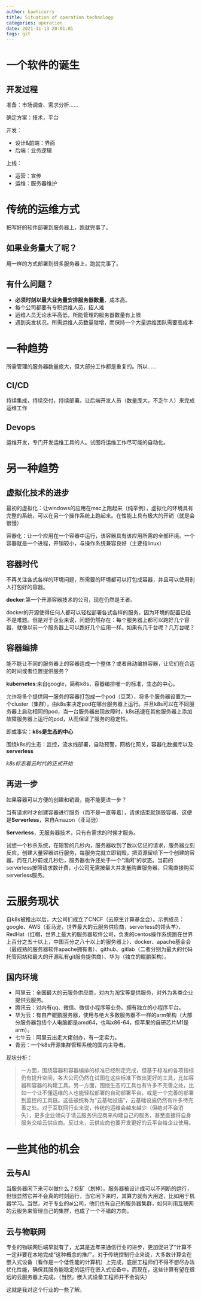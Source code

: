 ```yaml
---
author: kawhicurry
title: Situation of operation technology
categories: operation
date: 2021-11-13 20:01:01
tags: git
---
```

# 一个软件的诞生

## 开发过程

准备：市场调查、需求分析……

确定方案：技术，平台

开发：

- 设计&前端：界面
- 后端：业务逻辑

上线：

- 运营：宣传
- 运维：服务器维护

# 传统的运维方式

把写好的软件部署到服务器上，跑就完事了。

## 如果业务量大了呢？

用一样的方式部署到很多服务器上，跑就完事了。

## 有什么问题？

- **必须时刻以最大业务量安排服务器数量**，成本高。
- 每个公司都要有专职运维人员，招人难
- 运维人员无论水平高低，所能管理的服务器数量有上限
- 遇到突发状况，所需运维人员数量陡增，而保持一个大量运维团队需要高成本

# 一种趋势

所需管理的服务器数量庞大，但大部分工作都是重复的。所以……

## CI/CD

持续集成，持续交付，持续部署。让后端开发人员（数量庞大，不乏牛人）来完成运维工作

## Devops

运维开发，专门开发运维工具的人。试图将运维工作尽可能的自动化。

# 另一种趋势

## 虚拟化技术的进步

最初的虚拟化：让windows的应用在mac上跑起来（纯举例），虚拟化的环境具有完整的系统，可以在另一个操作系统上跑起来。在性能上具有极大的开销（就是会很慢）

容器化：让一个应用在一个容器中运行，该容器具有该应用所需的全部环境。一个容器就是一个进程，开销较小，与操作系统兼容良好（主要指linux）

## 容器时代

不再关注各式各样的环境问题，所需要的环境都可以打包成容器，并且可以使用别人打包好的容器。

**docker**:第一个开源容器技术的公司，现在仍然是王者。

docker的开源使得任何人都可以轻松部署各式各样的服务，因为环境的配置已经不是难题。但是对于企业来说，问题仍然存在：每个服务器上都可以跑好几个容器，就像以前一个服务器上可以跑好几个应用一样。如果有几千台呢？几万台呢？

## 容器编排

能不能让不同的服务器上的容器连成一个整体？或者自动编排容器，让它们在合适的时间或者位置提供服务？

**kubernetes**:来自google，简称k8s，容器编排唯一的标准，生态的中心。

允许将多个提供同一服务的容器打包成一个pod（豆荚），将多个服务器设置为一个cluster（集群），由k8s来决定pod在哪台服务器上运行。并且k8s可以在不同服务器上启动相同的pod，当一台服务器出现故障时，k8s迅速在其他服务器上添加故障服务器上运行的pod，从而保证了服务的稳定性。

即成事实：**k8s是生态的中心**

围绕k8s的生态：监控，流水线部署，自动预警，网格化网关，容器化数据库以及**serverless**

*k8s标志着云时代的正式开始*

## 再进一步

如果容器可以方便的创建和销毁，能不能更进一步？

当有请求时才创建容器进行服务（而不是一直等着），请求结束就销毁容器，这便是**Serverless**，来自Amazon（亚马逊）

**Serverless**，无服务器技术，只有有需求的时候才服务。

试想一个秒杀系统，在短暂的几秒内，服务器收到了数以亿记的请求，服务器立刻反应，创建大量容器进行服务，每服务完就立即销毁，把资源留给下一个创建的容器。而在几秒前或几秒后，服务器也许还处于一个“清闲”的状态。当前的serverless按照请求数计费，小公司无需按最大并发量购置服务器，只需直接购买serverless服务。

# 云服务现状

自k8s被推出以后，大公司们成立了CNCF（云原生计算基金会）。示例成员：google、AWS（亚马逊，世界最大的云服务供应商，serverless的领头羊）、RedHat（红帽，世界上最大的服务器软件公司，负责的centos操作系统跑在世界上百分之五十以上，中国百分之八十以上的服务器上）、docker、apache基金会（最成熟的服务器软件apache拥有者）、github、gitlab（二者分别为最大的代码托管网站和最大的开源私有git服务提供商）、华为（独立的鲲鹏架构）。

## 国内环境

- 阿里云：全国最大的云服务供应商，对内为淘宝等提供服务，对外为各类企业提供云服务。
- 腾讯云：对内有qq、微信、微信小程序等业务。拥有独立的小程序平台。
- 华为云：有自产鲲鹏服务器，使用与绝大多数服务器不一样的arm架构（大部分服务器包括个人电脑都是amd64，也叫x86-64，但苹果的自研芯片M1是arm）。
- 七牛云：阿里云出走大佬创办，有一定实力。
- 青云：一个k8s开源集群管理系统的国内主导者。

现状分析：

> 一方面，围绕容器和容器编排的标准已经制定完成，但基于标准的各项指标仍有提升空间，各大公司仍然在试图在这些标准下做出更好的工具，比如容器和容器的构建工具。另一方面，围绕生态的工具也有许多不完善之处，比如一个让不懂运维的人也能轻松部署的自动部署平台，或是一个完善的部署到监控的工具链。这些被统称为“云基础设施”，云基础设施仍然有许多待完善之处。对于互联网行业来说，传统的运维会越来越少（但绝对不会消失），更多企业倾向于请云服务供应商来构建自己的服务，甚至直接将自身服务交给云供应商。反过来，云供应商也要开发更好的云平台给企业使用。

# 一些其他的机会

## 云与AI

当服务器闲下来可以做什么？挖矿（划掉）。服务器被设计成可以不间断的运行，但很显然它并不会真的时刻运行，当它闲下来时，其算力就有大用途，比如用于机器学习。当然，对于专业的ai公司，他们也有自己的服务器集群，如何利用互联网的云服务来管理自己的集群，也成了一个不错的方向。

## 云与物联网

专业的物联网后端早就有了，尤其是近年来通信行业的进步，更加促进了“计算不一定非要在本地完成”这种概念的推广。对于传统控制行业来说，大多数计算会在嵌入式设备（看作是一个低性能的计算机）上完成，底层工程师们不得不想尽办法优化性能，确保其服务能稳定的运行在嵌入式设备中。而现在，这些计算有望在很远的云服务器上完成。（当然，嵌入式设备工程师并不会消失）

这就是我对这个行业的一些了解。